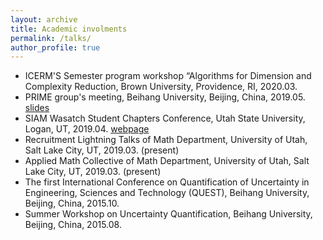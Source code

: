 ```yaml
---
layout: archive
title: Academic involments
permalink: /talks/
author_profile: true
---
```


* ICERM'S Semester program workshop “Algorithms for Dimension and Complexity Reduction, Brown University, Providence, RI, 2020.03.
* PRIME group's meeting, Beihang University, Beijing, China, 2019.05. [slides](http://zexinliu.github.io/files/talk.pdf)
* SIAM Wasatch Student Chapters Conference, Utah State University, Logan, UT, 2019.04. [webpage](https://sites.google.com/aggiemail.usu.edu/siamwasatchstudentconference/photos)
* Recruitment Lightning Talks of Math Department, University of Utah, Salt Lake City, UT, 2019.03. (present)
* Applied Math Collective of Math Department, University of Utah, Salt Lake City, UT, 2019.03. (present)
* The first International Conference on Quantification of Uncertainty in Engineering, Sciences and Technology (QUEST), Beihang University, Beijing, China, 2015.10.
* Summer Workshop on Uncertainty Quantification, Beihang University, Beijing, China, 2015.08.
